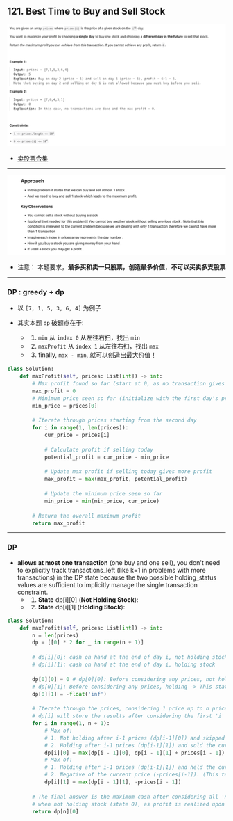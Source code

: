 ## 121. Best Time to Buy and Sell Stock
![](img/2025-03-05-23-55-10.png)

- [卖股票合集](https://www.youtube.com/watch?v=USEFjOtuyA4&t=331s)

---

![](img/2025-03-05-23-55-40.png)

- 注意： 本题要求，**最多买和卖一只股票，创造最多价值**，**不可以买卖多支股票**

---
### DP : greedy + dp

- 以 `[7, 1, 5, 3, 6, 4]` 为例子

- 其实本题 `dp` 破题点在于:
  - 1. `min` 从 `index 0` 从左往右扫，找出 `min`
  - 2. `maxProfit` 从 `index 1` 从左往右扫，找出 `max`
  - 3. finally, `max - min`, 就可以创造出最大价值！


```py
class Solution:
    def maxProfit(self, prices: List[int]) -> int:
        # Max profit found so far (start at 0, as no transaction gives 0 profit)
        max_profit = 0
        # Minimum price seen so far (initialize with the first day's price)
        min_price = prices[0]

        # Iterate through prices starting from the second day
        for i in range(1, len(prices)):
            cur_price = prices[i]

            # Calculate profit if selling today
            potential_profit = cur_price - min_price

            # Update max profit if selling today gives more profit
            max_profit = max(max_profit, potential_profit)

            # Update the minimum price seen so far
            min_price = min(min_price, cur_price)

        # Return the overall maximum profit
        return max_profit
```
---

### DP


- **allows at most one transaction** (one buy and one sell), you don't need to explicitly track transactions_left (like k=1 in problems with more 
  transactions) in the DP state because the two possible holding_status values are sufficient to implicitly manage the single transaction constraint.
  - 1. **State** dp[i][0] (**Not Holding Stock**):
  - 2. **State** dp[i][1] (**Holding Stock**):



```py
class Solution:
    def maxProfit(self, prices: List[int]) -> int:
        n = len(prices)
        dp = [[0] * 2 for _ in range(n + 1)]

        # dp[i][0]: cash on hand at the end of day i, not holding stock
        # dp[i][1]: cash on hand at the end of day i, holding stock

        dp[0][0] = 0 # dp[0][0]: Before considering any prices, not holding -> cash is 0.
        # dp[0][1]: Before considering any prices, holding -> This state is impossible.
        dp[0][1] = -float('inf')

        # Iterate through the prices, considering 1 price up to n prices
        # dp[i] will store the results after considering the first 'i' prices (prices[0]...prices[i-1])
        for i in range(1, n + 1):
            # Max of:
            # 1. Not holding after i-1 prices (dp[i-1][0]) and skipped the current price.
            # 2. Holding after i-1 prices (dp[i-1][1]) and sold the current price (+ prices[i-1]).
            dp[i][0] = max(dp[i - 1][0], dp[i - 1][1] + prices[i - 1])
            # Max of:
            # 1. Holding after i-1 prices (dp[i-1][1]) and held the current price.
            # 2. Negative of the current price (-prices[i-1]). (This term appears to represent buying today, setting cash to -price).
            dp[i][1] = max(dp[i - 1][1], -prices[i - 1])

        # The final answer is the maximum cash after considering all 'n' prices (dp[n]),
        # when not holding stock (state 0), as profit is realized upon selling.
        return dp[n][0]
```